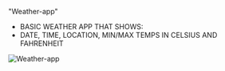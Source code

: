 "Weather-app" 
- BASIC WEATHER APP THAT SHOWS:
- DATE, TIME, LOCATION, MIN/MAX TEMPS IN CELSIUS AND FAHRENHEIT










![Weather-app](https://user-images.githubusercontent.com/79769638/156478786-70e2d595-d065-4811-9355-c97b69847009.png)

